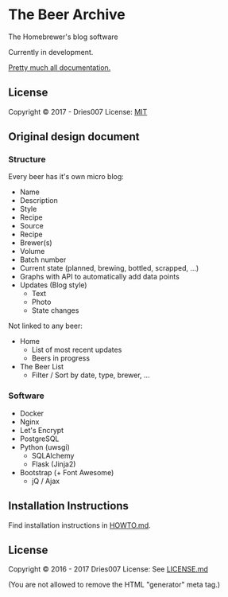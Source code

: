 The Beer Archive
================

The Homebrewer's blog software

Currently in development.

[Pretty much all documentation.](LOG.md)

License
-------

Copyright &copy; 2017 - Dries007
License: [MIT](LICENSE.md)


## Original design document
### Structure

Every beer has it's own micro blog:
- Name
- Description
- Style
- Recipe
- Source
- Recipe
- Brewer(s)
- Volume
- Batch number
- Current state (planned, brewing, bottled, scrapped, ...)
- Graphs with API to automatically add data points
- Updates (Blog style)
	- Text
	- Photo
	- State changes

Not linked to any beer:
- Home
	- List of most recent updates
	- Beers in progress
- The Beer List
	- Filter / Sort by date, type, brewer, ...

### Software

- Docker
- Nginx
- Let's Encrypt
- PostgreSQL
- Python (uwsgi)
	- SQLAlchemy
	- Flask (Jinja2)
- Bootstrap (+ Font Awesome)
	- jQ / Ajax

Installation Instructions
-------------------------

Find installation instructions in [HOWTO.md](HOWTO.md).


License
-------

Copyright &copy; 2016 - 2017 Dries007
License: See [LICENSE.md](LICENSE.md)

(You are not allowed to remove the HTML "generator" meta tag.)

